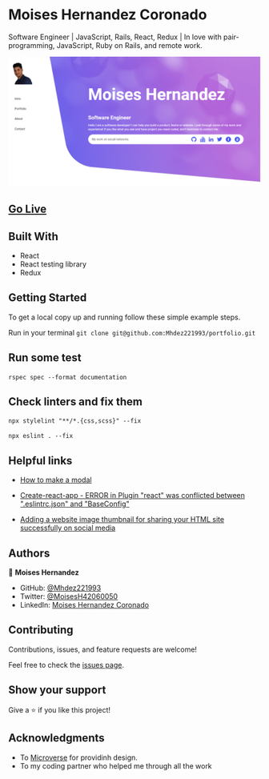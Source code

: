 # Moises Hernandez Coronado

Software Engineer | JavaScript, Rails, React, Redux | In love with pair-programming, JavaScript, Ruby on Rails, and remote work.

![screetshot](./portfolio.PNG)

## <a href="https://frabjous-douhua-569791.netlify.app/" target="_blank">Go Live</a>

## Built With

- React
- React testing library
- Redux

## Getting Started

To get a local copy up and running follow these simple example steps.

Run in your terminal `git clone git@github.com:Mhdez221993/portfolio.git`

## Run some test

```
rspec spec --format documentation
```

## Check linters and fix them

```
npx stylelint "**/*.{css,scss}" --fix
```

```
npx eslint . --fix
```

## Helpful links

- [How to make a modal](https://www.w3schools.com/howto/tryit.asp?filename=tryhow_css_modal)

- [Create-react-app - ERROR in Plugin "react" was conflicted between ".eslintrc.json" and "BaseConfig"](https://stackoverflow.com/questions/70449712/create-react-app-error-in-plugin-react-was-conflicted-between-eslintrc-jso)
- [Adding a website image thumbnail for sharing your HTML site successfully on social media](https://nickcarmont8.medium.com/how-to-add-a-website-thumbnail-for-sharing-your-html-site-on-social-media-facebook-linkedin-12813f8d2618)

## Authors

👤 **Moises Hernandez**

- GitHub: [@Mhdez221993](https://github.com/Mhdez221993)
- Twitter: [@MoisesH42060050](https://twitter.com/MoisesH42060050)
- LinkedIn: [Moises Hernandez Coronado](https://www.linkedin.com/in/moises-hernandez-9bbb17145/)

## Contributing

Contributions, issues, and feature requests are welcome!

Feel free to check the [issues page](https://github.com/Mhdez221993/portfolio/issues).

## Show your support

Give a ⭐️ if you like this project!

## Acknowledgments

- To [Microverse](https://www.figma.com/file/t3EJUCAEViw3QasuJLPLVT/Microverse-Student-Potfolio-Templates-Main?node-id=23%3A11) for providinh design.
- To my coding partner who helped me through all the work
